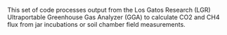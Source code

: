 This set of code processes output from the Los Gatos Research (LGR) Ultraportable Greenhouse Gas Analyzer (GGA) to calculate CO2 and CH4 flux from jar incubations or soil chamber field measurements. 